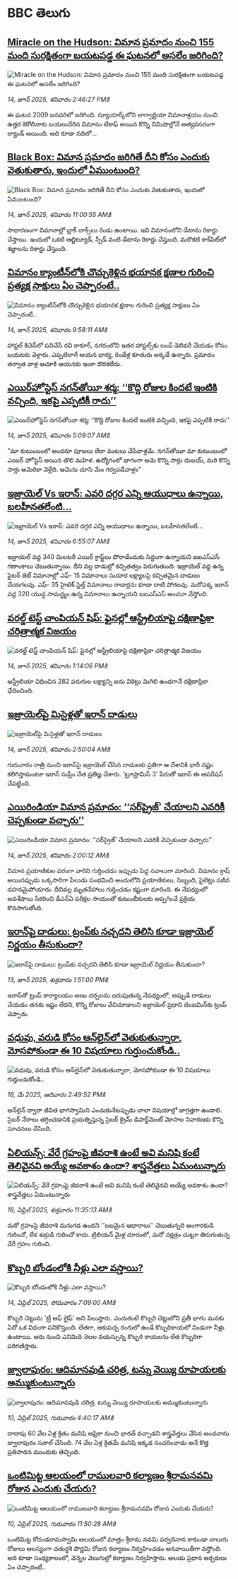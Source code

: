 # BBC తెలుగు## [Miracle on the Hudson: విమాన ప్రమాదం నుంచి 155 మంది సురక్షితంగా బయటపడ్డ ఈ ఘటనలో అసలేం జరిగింది?](https://www.bbc.com/telugu/articles/cpqer30pj4lo?at_campaign=githubrss)![Miracle on the Hudson: విమాన ప్రమాదం నుంచి 155 మంది సురక్షితంగా బయటపడ్డ ఈ ఘటనలో అసలేం జరిగింది?](https://ichef.bbci.co.uk/ace/standard/240/cpsprodpb/e55e/live/4ff27700-4910-11f0-821d-6b9a855168f6.jpg)_14, జూన్ 2025, శనివారం 2:46:27 PMకి_ఈ ఘటన 2009 జనవరిలో జరిగింది. న్యూయార్క్‌లోని లాగ్వార్డియా విమానాశ్రయం నుంచి ఉత్తర కెరోలినాకు బయలుదేరిన విమానం టేకాఫ్ అయిన కొన్ని నిమిషాల్లోనే అత్యవసరంగా ల్యాండ్ అయింది. అది కూడా నదిలో...## [Black Box: విమాన ప్రమాదం జరిగితే దీని కోసం ఎందుకు వెతుకుతారు, ఇందులో ఏముంటుంది?](https://www.bbc.com/telugu/articles/czdy98r9j58o?at_campaign=githubrss)![Black Box: విమాన ప్రమాదం జరిగితే దీని కోసం ఎందుకు వెతుకుతారు, ఇందులో ఏముంటుంది?](https://ichef.bbci.co.uk/ace/standard/240/cpsprodpb/9fbc/live/8a9d9200-48dd-11f0-9471-e380f647874e.jpg)_14, జూన్ 2025, శనివారం 11:00:55 AMకి_సాధారణంగా విమానాల్లో బ్లాక్ బాక్స్‌లు రెండు ఉంటాయి. ఇవి విమానంలోని డేటాను రికార్డు చేస్తాయి. ఇందులో ఒకటి ఆల్టిట్యూడ్, స్పీడ్ వంటి డేటాను రికార్డు చేస్తుంది. మరొకటి కాక్‌పిట్‌లో శబ్దాలను రికార్డు చేస్తుంది.## [విమానం క్యాంటీన్‌లోకి చొచ్చుకెళ్లిన భయానక క్షణాల గురించి ప్రత్యక్ష సాక్షులు ఏం చెప్పారంటే..](https://www.bbc.com/telugu/articles/cgj83p5lw16o?at_campaign=githubrss)![విమానం క్యాంటీన్‌లోకి చొచ్చుకెళ్లిన భయానక క్షణాల గురించి ప్రత్యక్ష సాక్షులు ఏం చెప్పారంటే..](https://ichef.bbci.co.uk/ace/standard/240/cpsprodpb/e89b/live/52362ed0-48f7-11f0-9d50-13a35c1f3f61.jpg)_14, జూన్ 2025, శనివారం 9:58:11 AMకి_హాస్టల్ కిచెన్‌లో పనిచేసే రవి ఠాకూర్, నగరంలోని ఇతర హాస్టల్స్‌కు లంచ్ డెలివరీ చేయడం కోసం బయటకు వెళ్లారు. ఎప్పటిలాగే ఆయన భార్య, రెండేళ్ల కూతురు అక్కడే ఉన్నారు. ప్రమాదం తర్వాత వాళ్ల ఆచూకి ఆయనకు ఇంకా దొరకలేదు.## [ఎయిర్‌హోస్టెస్ నగన్‌తోయీ శర్మ: ‘‘కొద్ది రోజుల కిందటే ఇంటికి వచ్చింది, ఇకపై ఎప్పటికీ రాదు’’](https://www.bbc.com/telugu/articles/crk2gzm47x1o?at_campaign=githubrss)![ఎయిర్‌హోస్టెస్ నగన్‌తోయీ శర్మ: ‘‘కొద్ది రోజుల కిందటే ఇంటికి వచ్చింది, ఇకపై ఎప్పటికీ రాదు’’](https://ichef.bbci.co.uk/ace/standard/240/cpsprodpb/3f76/live/f4c62b40-488a-11f0-bbaa-4bc03e0665b7.png)_14, జూన్ 2025, శనివారం 5:09:07 AMకి_"మా కుటుంబంలో అందరూ పూజలు లేదా వంటలు చేసేవాళ్లమే. నగన్‌తోయీ మా కుటుంబంలో ఎయిర్ హోస్టెస్ అయిన తొలి మహిళ. ఉద్యోగంలో భాగంగా ఆమె కొన్ని సార్లు దుబయ్, మరి కొన్ని సార్లు అమెరికా వెళ్లేది. ఆమెను చూసి మేం గర్వపడేవాళ్లం"## [ఇజ్రాయెల్‌ Vs ఇరాన్: ఎవరి దగ్గర ఎన్ని ఆయుధాలు ఉన్నాయి, బలహీనతలేంటి... ](https://www.bbc.com/telugu/articles/cdxk12ve7pjo?at_campaign=githubrss)![ఇజ్రాయెల్‌ Vs ఇరాన్: ఎవరి దగ్గర ఎన్ని ఆయుధాలు ఉన్నాయి, బలహీనతలేంటి... ](https://ichef.bbci.co.uk/ace/standard/240/cpsprodpb/aae8/live/e4757760-485c-11f0-bbaa-4bc03e0665b7.jpg)_14, జూన్ 2025, శనివారం 6:55:07 AMకి_ఇజ్రాయెల్ వద్ద 340 మిలటరీ ఎయిర్ క్రాఫ్ట్‌లు పోరాడేందుకు సిద్ధంగా ఉన్నాయని ఐఐఎస్ఎస్ గణాంకాలు చెబుతున్నాయి. దీని వల్ల దాడుల్లో కచ్చితత్వం  పెరుగుతుంది.  ఇజ్రాయెల్ వద్ద ఉన్న ఫైటర్ జెట్ విమానాల్లో ఎఫ్- 15 విమానాలు సుదూర లక్ష్యాలపై కచ్చితమైన దాడులు చేయగలవు. ఎఫ్- 35 హైటెక్ స్టెల్త్ విమానాలు రాడార్లను కూడా దాటి పోగలవు.  మరోపక్క ఇరాన్ వద్ద 320 యుద్ధ సామర్థ్యం ఉన్న విమానాలు ఉన్నాయని ఐఐఎస్ఎస్ అంచనా వేస్తోంది.## [వరల్డ్ టెస్ట్ చాంపియన్ షిప్: ఫైనల్లో ఆస్ట్రేలియాపై దక్షిణాఫ్రికా చరిత్రాత్మక విజయం](https://www.bbc.com/telugu/articles/cgeg3w5qwdeo?at_campaign=githubrss)![వరల్డ్ టెస్ట్ చాంపియన్ షిప్: ఫైనల్లో ఆస్ట్రేలియాపై దక్షిణాఫ్రికా చరిత్రాత్మక విజయం](https://ichef.bbci.co.uk/ace/standard/240/cpsprodpb/4db1/live/93564fd0-491a-11f0-9251-c1a2e49f101b.jpg)_14, జూన్ 2025, శనివారం 1:14:06 PMకి_ఆస్ట్రేలియా విధించిన 282 పరుగుల లక్ష్యాన్ని ఐదు వికెట్లు మిగిలి ఉండగానే దక్షిణాఫ్రికా ఛేదించింది.## [ఇజ్రాయెల్‌పై మిసైళ్లతో ఇరాన్ దాడులు](https://www.bbc.com/telugu/articles/czxy9g4klego?at_campaign=githubrss)![ఇజ్రాయెల్‌పై మిసైళ్లతో ఇరాన్ దాడులు](https://ichef.bbci.co.uk/ace/standard/240/cpsprodpb/5961/live/14daffb0-48c1-11f0-84b6-6bf0f66205f1.jpg)_14, జూన్ 2025, శనివారం 2:50:04 AMకి_గురువారం రాత్రి నుంచి ఇరాన్‌పై ఇజ్రాయెల్ చేసిన దాడులకు ప్రతిగా ఆ దేశానికి భారీ నష్టం కలిగిస్తామంటూ ఇరాన్ సుప్రీం నేత ప్రతిజ్ఞ చేశారు. 'ట్రూప్రామిస్ 3' పేరుతో ఇరాన్ ఈ ఆపరేషన్ చేపట్టింది.## [ఎయిరిండియా విమాన ప్రమాదం:  ‘‘సర్‌ప్రైజ్’ చేయాలని ఎవరికీ చెప్పకుండా వచ్చారు’’](https://www.bbc.com/telugu/articles/cn05d94drg9o?at_campaign=githubrss)![ఎయిరిండియా విమాన ప్రమాదం:  ‘‘సర్‌ప్రైజ్’ చేయాలని ఎవరికీ చెప్పకుండా వచ్చారు’’](https://ichef.bbci.co.uk/ace/standard/240/cpsprodpb/3846/live/30af2cc0-48c1-11f0-ae06-894cfd0ae28c.jpg)_14, జూన్ 2025, శనివారం 2:00:12 AMకి_విమాన ప్రయాణికుల పరంగా వారిని గుర్తించడం ఇప్పుడు పెద్ద సవాలుగా మారింది. విమానం క్రాష్ అయినప్పుడు ఒక్కసారిగా పేలుడు సంభవించి అందులోని ప్రయాణికులు, సిబ్బంది, పైలెట్లు సజీవ దహనమైపోయారు.  దీనివల్ల మృతదేహాలు గుర్తించడం కష్టంగా మారింది. ఈ నేపథ్యంలో అవశేషాలు సేకరించి డీఎన్ఏ పరీక్షల సాయంతో కుటుంబీకులకు అప్పగించే ప్రక్రియ కొనసాగుతోంది.## [ఇరాన్‌పై దాడులు: ట్రంప్‌కు నచ్చదని తెలిసి కూడా ఇజ్రాయెల్‌ నిర్ణయం తీసుకుందా?](https://www.bbc.com/telugu/articles/c3e5g419e8yo?at_campaign=githubrss)![ఇరాన్‌పై దాడులు: ట్రంప్‌కు నచ్చదని తెలిసి కూడా ఇజ్రాయెల్‌ నిర్ణయం తీసుకుందా?](https://ichef.bbci.co.uk/ace/standard/240/cpsprodpb/0591/live/8d489360-4851-11f0-9471-e380f647874e.jpg)_13, జూన్ 2025, శుక్రవారం 1:51:00 PMకి_ఇరాన్‌తో ట్రంప్ కార్యాలయం అణు చర్చలను జరుపుతున్న నేపథ్యంలో, అప్పుడే దాడులు చేయడం తనకు ఇష్టం లేదని, కొన్ని రోజులు వేచిచూడాలని ఇజ్రాయెల్ ప్రధాని బెంజమిన్‌కు ట్రంప్ చెప్పారు.## [వధువు, వరుడి కోసం ఆన్‌లైన్‌లో వెతుకుతున్నారా, మోసపోకుండా ఈ 10 విషయాలు గుర్తుంచుకోండి..](https://www.bbc.com/telugu/articles/c5yrny82136o?at_campaign=githubrss)![వధువు, వరుడి కోసం ఆన్‌లైన్‌లో వెతుకుతున్నారా, మోసపోకుండా ఈ 10 విషయాలు గుర్తుంచుకోండి..](https://ichef.bbci.co.uk/ace/standard/240/cpsprodpb/74cc/live/3f04f8a0-28fe-11f0-8c66-ebf25fc2cfef.jpg)_18, మే 2025, ఆదివారం 2:49:52 PMకి_ఆన్‌లైన్ ద్వారా జీవిత భాగస్వామిని ఎంచుకునేటప్పుడు చాలా విషయాల్లో జాగ్రత్తగా ఉండాలి. సైబర్ నేరాలు తగ్గించడానికి ప్రయత్నిస్తున్న సైబర్ క్రైమ్ డిపార్ట్‌మెంట్ మోసాల నివారణకు కొన్ని సూచనలు చేసింది.## [ఏలియన్స్: వేరే గ్రహంపై జీవరాశి ఉంటే అవి మనిషి కంటే తెలివైనవి అయ్యే అవకాశం ఉందా? శాస్త్రవేత్తలు ఏమంటున్నారు](https://www.bbc.com/telugu/articles/cn7xelz1r85o?at_campaign=githubrss)![ఏలియన్స్: వేరే గ్రహంపై జీవరాశి ఉంటే అవి మనిషి కంటే తెలివైనవి అయ్యే అవకాశం ఉందా? శాస్త్రవేత్తలు ఏమంటున్నారు](https://ichef.bbci.co.uk/ace/standard/240/cpsprodpb/b07b/live/a29a56f0-1b9b-11f0-a455-cf1d5f751d2f.png)_18, ఏప్రిల్ 2025, శుక్రవారం 11:35:13 AMకి_మరో గ్రహంపై జీవరాశి మనుగడ ఉందని ''బలమైన ఆధారాలు'' చెబుతున్నది అంగారకుడి గురించో, లేక శుక్రుడి గురించో కాదు. ట్రిలియన్ మైళ్ల దూరంలో, మరో నక్షత్రం చుట్టూ తిరుగుతున్న వేరే గ్రహం గురించి.## [కొబ్బరి బోండంలోకి నీళ్లు ఎలా వస్తాయి?](https://www.bbc.com/telugu/articles/czjn4mzxxy8o?at_campaign=githubrss)![కొబ్బరి బోండంలోకి నీళ్లు ఎలా వస్తాయి?](https://ichef.bbci.co.uk/ace/standard/240/cpsprodpb/46c5/live/684a55e0-18fd-11f0-8b11-7756b7b808cc.jpg)_14, ఏప్రిల్ 2025, సోమవారం 7:09:00 AMకి_కొబ్బరి చెట్టును 'ట్రీ ఆఫ్ లైఫ్' అని పిలుస్తారు. ఎందుకంటే కొబ్బరి చెట్టులోని ప్రతీ భాగం మనకు ఏదో ఒక విధంగా పనికొస్తుంది. లేతగా, ఆకుపచ్చ రంగులో ఉండే కొబ్బరికాయలో నిండుగా నీళ్లు ఉంటాయి. ఆరు నుంచి ఎనిమిది నెలల వయస్సున్న కొబ్బరి కాయలను లేత కొబ్బరిగా పరిగణిస్తారు.## [జ్వాలాపురం: ఆదిమానవుడి చరిత్ర, టన్ను వెయ్యి రూపాయలకు అమ్ముకుంటున్నారు ](https://www.bbc.com/telugu/articles/creqqnwdd5qo?at_campaign=githubrss)![జ్వాలాపురం: ఆదిమానవుడి చరిత్ర, టన్ను వెయ్యి రూపాయలకు అమ్ముకుంటున్నారు ](https://ichef.bbci.co.uk/ace/standard/240/cpsprodpb/765e/live/b472e2d0-15b4-11f0-842b-a7355694993d.jpg)_10, ఏప్రిల్ 2025, గురువారం 4:40:17 AMకి_దాదాపు 60 వేల ఏళ్ల క్రితం మనిషి ఆఫ్రికా నుంచి భారత్ వచ్చాడని శాస్త్రవేత్తలు వేసిన అంచనాను జ్వాలాపురం సవాల్ చేసింది. 74 వేల ఏళ్ల క్రితమే మనిషి ఇక్కడ సంచరించాడు అనే కొత్త ప్రతిపాదన ముందుకు తెచ్చింది.## [ఒంటిమిట్ట ఆలయంలో రాములవారి కల్యాణం శ్రీరామనవమి రోజున ఎందుకు చేయరు?](https://www.bbc.com/telugu/articles/ce822j5e465o?at_campaign=githubrss)![ఒంటిమిట్ట ఆలయంలో రాములవారి కల్యాణం శ్రీరామనవమి రోజున ఎందుకు చేయరు?](https://ichef.bbci.co.uk/ace/standard/240/cpsprodpb/fed5/live/25534d40-1601-11f0-b58a-6113af226972.jpg)_10, ఏప్రిల్ 2025, గురువారం 11:50:28 AMకి_ఒంటిమిట్ట కోదండరామస్వామి ఆలయంలో మాత్రం శ్రీరామ నవమి పర్వదినాన కాకుండా నాలుగు రోజులు ఆలస్యంగా చతుర్దశి పౌర్ణమి రోజున కల్యాణం నిర్వహించడం ఆనవాయితీగా వస్తోంది. అది కూడా సంధ్యకాలంలో, వెన్నెల వెలుగుల్లో కల్యాణం నిర్వహిస్తారు. ఆలయ ప్రధాన అర్చకులు ఏం చెప్పారంటే..